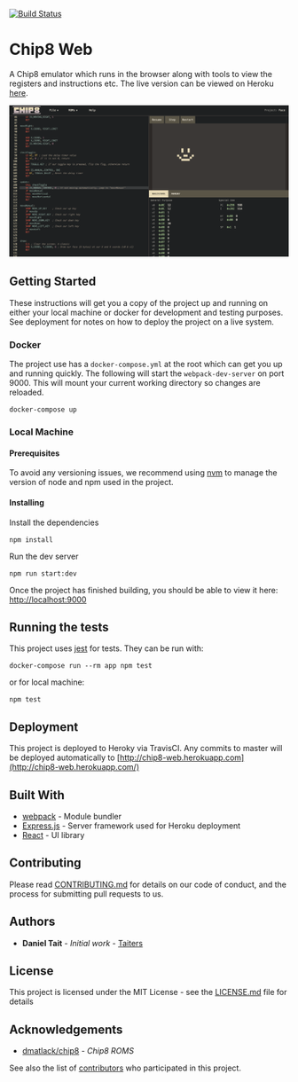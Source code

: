 [![Build Status](https://travis-ci.org/Taiters/chip8-web.svg?branch=master)](https://travis-ci.org/Taiters/chip8-web)

# Chip8 Web

A Chip8 emulator which runs in the browser along with tools to view the
registers and instructions etc. The live version can be viewed on Heroku
[here](http://chip8-web.herokuapp.com).

![Screenshot](docs/screenshot.png)

## Getting Started

These instructions will get you a copy of the project up and running on
either your local machine or docker for development and testing
purposes. See deployment for notes on how to deploy the project on a
live system.

### Docker

The project use has a `docker-compose.yml` at the root which can get you
up and running quickly. The following will start the `webpack-dev-server`
on port 9000. This will mount your current working directory so changes
are reloaded.

```
docker-compose up
```

### Local Machine

#### Prerequisites

To avoid any versioning issues, we recommend using
[nvm](https://github.com/creationix/nvm) to manage the version of node
and npm used in the project.


#### Installing

Install the dependencies

```
npm install
```

Run the dev server

```
npm run start:dev
```

Once the project has finished building, you should be able to view it
here: [http://localhost:9000](http://localhost:9000)

## Running the tests

This project uses [jest](https://jestjs.io/) for tests. They can be run
with:

```
docker-compose run --rm app npm test
```

or for local machine:

```
npm test
```

## Deployment

This project is deployed to Heroky via TravisCI. Any commits to master
will be deployed automatically to
[http://chip8-web.herokuapp.com](http://chip8-web.herokuapp.com/)

## Built With

* [webpack](http://www.dropwizard.io/1.0.2/docs/) - Module bundler
* [Express.js](https://expressjs.com/) - Server framework used for Heroku deployment
* [React](https://reactjs.org/) - UI library

## Contributing

Please read [CONTRIBUTING.md](CONTRIBUTING.md) for details on our code
of conduct, and the process for submitting pull requests to us.


## Authors

* **Daniel Tait** - *Initial work* - [Taiters](https://github.com/Taiters)

## License

This project is licensed under the MIT License - see the
[LICENSE.md](LICENSE.md) file for details

## Acknowledgements

* [dmatlack/chip8](https://github.com/dmatlack/chip8/tree/master/roms) - *Chip8 ROMS*

See also the list of [contributors](CONTRIBUTORS.md) who participated in this project.
